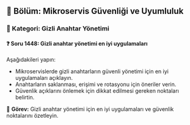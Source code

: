 ## 📘 Bölüm: Mikroservis Güvenliği ve Uyumluluk
### 🔹 Kategori: Gizli Anahtar Yönetimi
#### ❓ Soru 1448: Gizli anahtar yönetimi en iyi uygulamaları

Aşağıdakileri yapın:

- Mikroservislerde gizli anahtarların güvenli yönetimi için en iyi uygulamaları açıklayın.
- Anahtarların saklanması, erişimi ve rotasyonu için öneriler verin.
- Güvenlik açıklarını önlemek için dikkat edilmesi gereken noktaları belirtin.

🔧 **Görev:** Gizli anahtar yönetimi için en iyi uygulamaları ve güvenlik noktalarını özetleyin.
